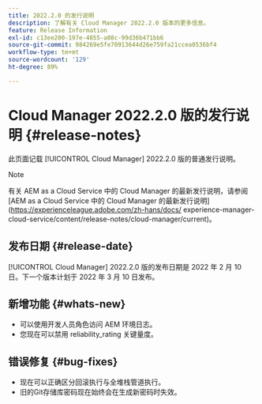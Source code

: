 ```yaml
---
title: 2022.2.0 的发行说明
description: 了解有关 Cloud Manager 2022.2.0 版本的更多信息。
feature: Release Information
exl-id: c13ee200-197e-4855-a08c-99d36b471bb6
source-git-commit: 984269e5fe70913644d26e759fa21ccea0536bf4
workflow-type: tm+mt
source-wordcount: '129'
ht-degree: 89%

---
```


# Cloud Manager 2022.2.0 版的发行说明 {#release-notes}

此页面记载 [!UICONTROL Cloud Manager] 2022.2.0 版的普通发行说明。

>[!NOTE]
>
>有关 AEM as a Cloud Service 中的 Cloud Manager 的最新发行说明，请参阅 [AEM as a Cloud Service 中的 Cloud Manager 的最新发行说明](https://experienceleague.adobe.com/zh-hans/docs/ experience-manager-cloud-service/content/release-notes/cloud-manager/current)。

## 发布日期 {#release-date}

[!UICONTROL Cloud Manager] 2022.2.0 版的发布日期是 2022 年 2 月 10 日。下一个版本计划于 2022 年 3 月 10 日发布。

## 新增功能 {#whats-new}

* 可以使用开发人员角色访问 AEM 环境日志。
* 您现在可以禁用 reliability_rating 关键量度。

## 错误修复 {#bug-fixes}

* 现在可以正确区分回滚执行与全堆栈管道执行。
* 旧的Git存储库密码现在始终会在生成新密码时失效。
